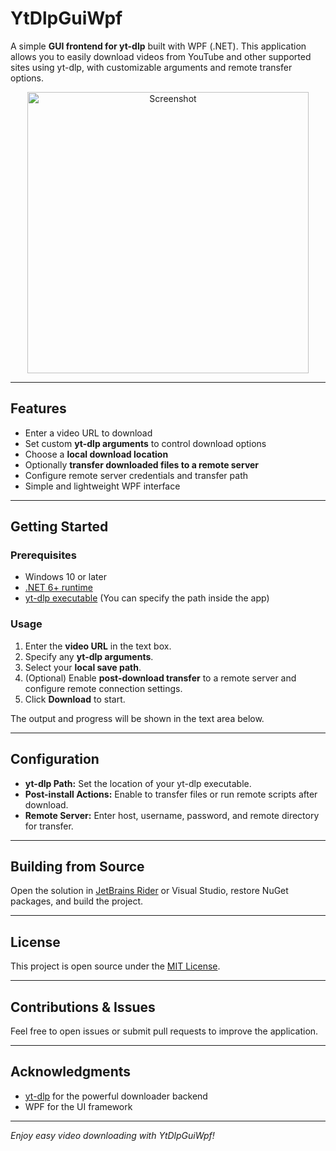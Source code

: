 # YtDlpGuiWpf

A simple **GUI frontend for yt-dlp** built with WPF (.NET). This application allows you to easily download videos from YouTube and other supported sites using yt-dlp, with customizable arguments and remote transfer options.
<p align="center">
	<img alt="Screenshot" src="https://i.imgur.com/IbaYTiZ.png" width="450"/>
</p>

---

## Features

- Enter a video URL to download
- Set custom **yt-dlp arguments** to control download options
- Choose a **local download location**
- Optionally **transfer downloaded files to a remote server**
- Configure remote server credentials and transfer path
- Simple and lightweight WPF interface

---

## Getting Started

### Prerequisites

- Windows 10 or later
- [.NET 6+ runtime](https://dotnet.microsoft.com/download)
- [yt-dlp executable](https://github.com/yt-dlp/yt-dlp/releases) (You can specify the path inside the app)

### Usage

1. Enter the **video URL** in the text box.
2. Specify any **yt-dlp arguments**.
3. Select your **local save path**.
4. (Optional) Enable **post-download transfer** to a remote server and configure remote connection settings.
5. Click **Download** to start.

The output and progress will be shown in the text area below.

---

## Configuration

- **yt-dlp Path:** Set the location of your yt-dlp executable.
- **Post-install Actions:** Enable to transfer files or run remote scripts after download.
- **Remote Server:** Enter host, username, password, and remote directory for transfer.

---

## Building from Source

Open the solution in [JetBrains Rider](https://www.jetbrains.com/rider/) or Visual Studio, restore NuGet packages, and build the project.

---

## License

This project is open source under the [MIT License](LICENSE).

---

## Contributions & Issues

Feel free to open issues or submit pull requests to improve the application.

---

## Acknowledgments

- [yt-dlp](https://github.com/yt-dlp/yt-dlp) for the powerful downloader backend
- WPF for the UI framework

---

*Enjoy easy video downloading with YtDlpGuiWpf!*
